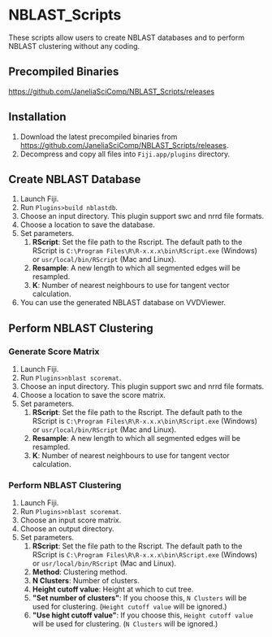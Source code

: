 # NBLAST_Scripts

These scripts allow users to create NBLAST databases and to perform NBLAST clustering without any coding.

## Precompiled Binaries
https://github.com/JaneliaSciComp/NBLAST_Scripts/releases

## Installation
 1. Download the latest precompiled binaries from https://github.com/JaneliaSciComp/NBLAST_Scripts/releases.
 2. Decompress and copy all files into `Fiji.app/plugins` directory.

## Create NBLAST Database
1. Launch Fiji.
1. Run `Plugins>build nblastdb`.
1. Choose an input directory. This plugin support swc and nrrd file formats.
1. Choose a location to save the database.
1. Set parameters.
   1. **RScript**: Set the file path to the Rscript. The default path to the RScript is `C:\Program Files\R\R-x.x.x\bin\RScript.exe` (Windows) or `usr/local/bin/RScript` (Mac and Linux).
   1. **Resample**: A new length to which all segmented edges will be resampled.
   1. **K**: Number of nearest neighbours to use for tangent vector calculation.
1. You can use the generated NBLAST database on VVDViewer.

## Perform NBLAST Clustering
### Generate Score Matrix
1. Launch Fiji.
1. Run `Plugins>nblast scoremat`.
1. Choose an input directory. This plugin support swc and nrrd file formats.
1. Choose a location to save the score matrix.
1. Set parameters.
   1. **RScript**: Set the file path to the Rscript. The default path to the RScript is `C:\Program Files\R\R-x.x.x\bin\RScript.exe` (Windows) or `usr/local/bin/RScript` (Mac and Linux).
   1. **Resample**: A new length to which all segmented edges will be resampled.
   1. **K**: Number of nearest neighbours to use for tangent vector calculation.
### Perform NBLAST Clustering
1. Launch Fiji.
1. Run `Plugins>nblast scoremat`.
1. Choose an input score matrix.
1. Choose an output directory.
1. Set parameters.
   1. **RScript**: Set the file path to the Rscript. The default path to the RScript is `C:\Program Files\R\R-x.x.x\bin\RScript.exe` (Windows) or `usr/local/bin/RScript` (Mac and Linux).
   1. **Method**: Clustering method.
   1. **N Clusters**: Number of clusters.
   1. **Height cutoff value**: Height at which to cut tree.
   1. **"Set number of clusters"**: If you choose this, `N Clusters` will be used for clustering. (`Height cutoff value` will be ignored.)
   1. **"Use hight cutoff value"**: If you choose this, `Height cutoff value` will be used for clustering. (`N Clusters` will be ignored.)
